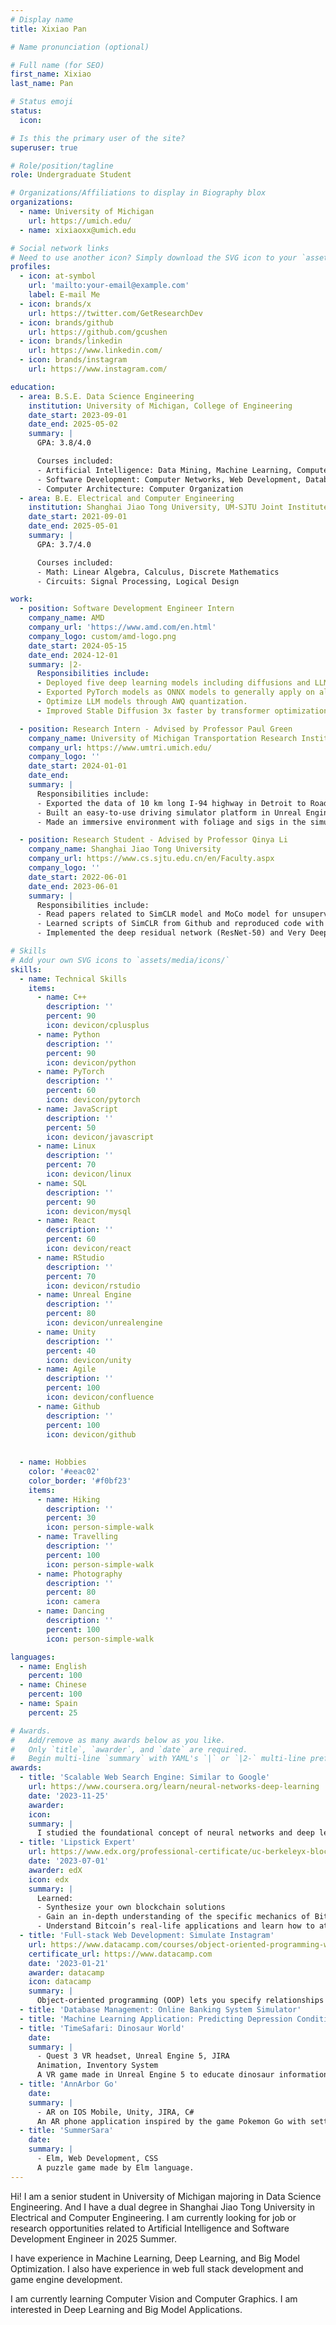 ```yaml
---
# Display name
title: Xixiao Pan

# Name pronunciation (optional)

# Full name (for SEO)
first_name: Xixiao
last_name: Pan

# Status emoji
status:
  icon: 

# Is this the primary user of the site?
superuser: true

# Role/position/tagline
role: Undergraduate Student

# Organizations/Affiliations to display in Biography blox
organizations:
  - name: University of Michigan
    url: https://umich.edu/
  - name: xixiaoxx@umich.edu

# Social network links
# Need to use another icon? Simply download the SVG icon to your `assets/media/icons/` folder.
profiles:
  - icon: at-symbol
    url: 'mailto:your-email@example.com'
    label: E-mail Me
  - icon: brands/x
    url: https://twitter.com/GetResearchDev
  - icon: brands/github
    url: https://github.com/gcushen
  - icon: brands/linkedin
    url: https://www.linkedin.com/
  - icon: brands/instagram
    url: https://www.instagram.com/

education:
  - area: B.S.E. Data Science Engineering
    institution: University of Michigan, College of Engineering
    date_start: 2023-09-01
    date_end: 2025-05-02
    summary: |
      GPA: 3.8/4.0

      Courses included:
      - Artificial Intelligence: Data Mining, Machine Learning, Computer Vision, Natural Language Processing, Computer Graphics and GenAI
      - Software Development: Computer Networks, Web Development, Database Management, VR/AR Development
      - Computer Architecture: Computer Organization
  - area: B.E. Electrical and Computer Engineering
    institution: Shanghai Jiao Tong University, UM-SJTU Joint Institute
    date_start: 2021-09-01
    date_end: 2025-05-01
    summary: |
      GPA: 3.7/4.0

      Courses included:
      - Math: Linear Algebra, Calculus, Discrete Mathematics
      - Circuits: Signal Processing, Logical Design

work:
  - position: Software Development Engineer Intern
    company_name: AMD
    company_url: 'https://www.amd.com/en.html'
    company_logo: custom/amd-logo.png
    date_start: 2024-05-15
    date_end: 2024-12-01
    summary: |2-
      Responsibilities include:
      - Deployed five deep learning models including diffusions and LLMs on Windows platform. Embedded models into a software in development.
      - Exported PyTorch models as ONNX models to generally apply on all platforms.
      - Optimize LLM models through AWQ quantization.
      - Improved Stable Diffusion 3x faster by transformer optimization and quantization.

  - position: Research Intern - Advised by Professor Paul Green
    company_name: University of Michigan Transportation Research Institute
    company_url: https://www.umtri.umich.edu/
    company_logo: ''
    date_start: 2024-01-01
    date_end: 
    summary: |
      Responsibilities include:
      - Exported the data of 10 km long I-94 highway in Detroit to RoadRunner to create the virtual road with realistic road pattern.
      - Built an easy-to-use driving simulator platform in Unreal Engine 4 with Carla.
      - Made an immersive environment with foliage and sigs in the simulator with random distribution. The rendering was 4x faster by optimization.

  - position: Research Student - Advised by Professor Qinya Li
    company_name: Shanghai Jiao Tong University
    company_url: https://www.cs.sjtu.edu.cn/en/Faculty.aspx
    company_logo: ''
    date_start: 2022-06-01
    date_end: 2023-06-01
    summary: |
      Responsibilities include:
      - Read papers related to SimCLR model and MoCo model for unsupervised multimedia data quality assessment technology.
      - Learned scripts of SimCLR from Github and reproduced code with PyTorch.
      - Implemented the deep residual network (ResNet-50) and Very Deep Convolutional Networks (VGG).

# Skills
# Add your own SVG icons to `assets/media/icons/`
skills:
  - name: Technical Skills
    items:
      - name: C++
        description: ''
        percent: 90
        icon: devicon/cplusplus
      - name: Python
        description: ''
        percent: 90
        icon: devicon/python
      - name: PyTorch
        description: ''
        percent: 60
        icon: devicon/pytorch
      - name: JavaScript
        description: ''
        percent: 50
        icon: devicon/javascript
      - name: Linux
        description: ''
        percent: 70
        icon: devicon/linux
      - name: SQL
        description: ''
        percent: 90
        icon: devicon/mysql
      - name: React
        description: ''
        percent: 60
        icon: devicon/react
      - name: RStudio
        description: ''
        percent: 70
        icon: devicon/rstudio   
      - name: Unreal Engine
        description: ''
        percent: 80
        icon: devicon/unrealengine
      - name: Unity
        description: ''
        percent: 40
        icon: devicon/unity
      - name: Agile
        description: ''
        percent: 100
        icon: devicon/confluence
      - name: Github
        description: ''
        percent: 100
        icon: devicon/github
      
      
  - name: Hobbies
    color: '#eeac02'
    color_border: '#f0bf23'
    items:
      - name: Hiking
        description: ''
        percent: 30
        icon: person-simple-walk
      - name: Travelling
        description: ''
        percent: 100
        icon: person-simple-walk
      - name: Photography
        description: ''
        percent: 80
        icon: camera
      - name: Dancing
        description: ''
        percent: 100
        icon: person-simple-walk

languages:
  - name: English
    percent: 100
  - name: Chinese
    percent: 100
  - name: Spain
    percent: 25

# Awards.
#   Add/remove as many awards below as you like.
#   Only `title`, `awarder`, and `date` are required.
#   Begin multi-line `summary` with YAML's `|` or `|2-` multi-line prefix and indent 2 spaces below.
awards:
  - title: 'Scalable Web Search Engine: Similar to Google'
    url: https://www.coursera.org/learn/neural-networks-deep-learning
    date: '2023-11-25'
    awarder: 
    icon: 
    summary: |
      I studied the foundational concept of neural networks and deep learning. By the end, I was familiar with the significant technological trends driving the rise of deep learning; build, train, and apply fully connected deep neural networks; implement efficient (vectorized) neural networks; identify key parameters in a neural network’s architecture; and apply deep learning to your own applications.
  - title: 'Lipstick Expert'
    url: https://www.edx.org/professional-certificate/uc-berkeleyx-blockchain-fundamentals
    date: '2023-07-01'
    awarder: edX
    icon: edx
    summary: |
      Learned:
      - Synthesize your own blockchain solutions
      - Gain an in-depth understanding of the specific mechanics of Bitcoin
      - Understand Bitcoin’s real-life applications and learn how to attack and destroy Bitcoin, Ethereum, smart contracts and Dapps, and alternatives to Bitcoin’s Proof-of-Work consensus algorithm
  - title: 'Full-stack Web Development: Simulate Instagram'
    url: https://www.datacamp.com/courses/object-oriented-programming-with-s3-and-r6-in-r
    certificate_url: https://www.datacamp.com
    date: '2023-01-21'
    awarder: datacamp
    icon: datacamp
    summary: |
      Object-oriented programming (OOP) lets you specify relationships between functions and the objects that they can act on, helping you manage complexity in your code. This is an intermediate level course, providing an introduction to OOP, using the S3 and R6 systems. S3 is a great day-to-day R programming tool that simplifies some of the functions that you write. R6 is especially useful for industry-specific analyses, working with web APIs, and building GUIs.
  - title: 'Database Management: Online Banking System Simulator'
  - title: 'Machine Learning Application: Predicting Depression Condition'
  - title: 'TimeSafari: Dinosaur World'
    date:
    summary: |
      - Quest 3 VR headset, Unreal Engine 5, JIRA
      Animation, Inventory System
      A VR game made in Unreal Engine 5 to educate dinosaur information. 
  - title: 'AnnArbor Go'
    date:
    summary: |
      - AR on IOS Mobile, Unity, JIRA, C#
      An AR phone application inspired by the game Pokemon Go with settings of Ann Arbor.
  - title: 'SummerSara'
    date:
    summary: |
      - Elm, Web Development, CSS
      A puzzle game made by Elm language.
---
```


Hi! I am a senior student in University of Michigan majoring in Data Science Engineering. And I have a dual degree in Shanghai Jiao Tong University in Electrical and Computer Engineering. 
I am currently looking for job or research opportunities related to Artificial Intelligence and Software Development Engineer in 2025 Summer.

I have experience in Machine Learning, Deep Learning, and Big Model Optimization. I also have experience in web full stack development and game engine development.

I am currently learning Computer Vision and Computer Graphics. I am interested in Deep Learning and Big Model Applications.
